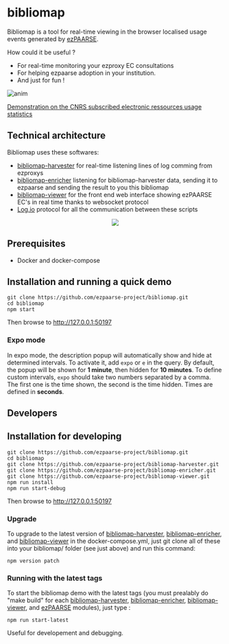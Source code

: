 # bibliomap

Bibliomap is a tool for real-time viewing in the browser localised usage events generated by [ezPAARSE](https://github.com/ezpaarse-project/ezpaarse).

How could it be useful ?
  * For real-time monitoring your ezproxy EC consultations 
  * For helping ezpaarse adoption in your institution.
  * And just for fun !

![anim](https://cloud.githubusercontent.com/assets/328244/19802257/11855392-9d03-11e6-9338-e35893ecddfc.gif)

[Demonstration on the CNRS subscribed electronic ressources usage statistics](http://bibliomap.inist.fr/)

## Technical architecture

Bibliomap uses these softwares:
  * [bibliomap-harvester](https://github.com/ezpaarse-project/bibliomap-harvester) for real-time listening lines of log comming from ezproxys
  * [bibliomap-enricher](https://github.com/ezpaarse-project/bibliomap-enricher) listening for bibliomap-harvester data, sending it to ezpaarse and sending the result to you this bibliomap
  * [bibliomap-viewer](https://github.com/ezpaarse-project/bibliomap-viewer) for the front end web interface showing ezPAARSE EC's in real time thanks to websocket protocol
  * [Log.io](http://logio.org/) protocol for all the communication between these scripts

<p align="center">
<img src="https://docs.google.com/drawings/d/1bkxEEBL1kLzH76dkIYFzspYHOVajDjQHCijU3mxJLnM/pub?w=694&h=519" />
</p>

## Prerequisites

  * Docker and docker-compose

## Installation and running a quick demo

```
git clone https://github.com/ezpaarse-project/bibliomap.git
cd bibliomap
npm start
```

Then browse to http://127.0.0.1:50197

### Expo mode
In expo mode, the description popup will automatically show and hide at determined intervals. To activate it, add `expo` or `e` in the query. By default, the popup will be shown for **1 minute**, then hidden for **10 minutes**. To define custom intervals, `expo` should take two numbers separated by a comma. The first one is the time shown, the second is the time hidden. Times are defined in **seconds**.

## Developers

## Installation for developing

```
git clone https://github.com/ezpaarse-project/bibliomap.git
cd bibliomap
git clone https://github.com/ezpaarse-project/bibliomap-harvester.git
git clone https://github.com/ezpaarse-project/bibliomap-enricher.git
git clone https://github.com/ezpaarse-project/bibliomap-viewer.git
npm run install
npm run start-debug
```

Then browse to http://127.0.0.1:50197


### Upgrade

To upgrade to the latest version of [bibliomap-harvester](https://github.com/ezpaarse-project/bibliomap-harvester), [bibliomap-enricher](https://github.com/ezpaarse-project/bibliomap-enricher), and [bibliomap-viewer](https://github.com/ezpaarse-project/bibliomap-viewer) in the docker-compose.yml, just git clone all of these into your bibliomap/ folder (see just above) and run this command:

```
npm version patch
```

### Running with the latest tags

To start the bibliomap demo with the latest tags (you must prealably do "make build" for each [bibliomap-harvester](https://github.com/ezpaarse-project/bibliomap-harvester), [bibliomap-enricher](https://github.com/ezpaarse-project/bibliomap-enricher), [bibliomap-viewer](https://github.com/ezpaarse-project/bibliomap-viewer), and [ezPAARSE](https://github.com/ezpaarse-project/ezpaarse) modules), just type :
```
npm run start-latest
```

Useful for developement and debugging.
